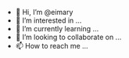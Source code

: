 - 👋 Hi, I’m @eimary
- 👀 I’m interested in ...
- 🌱 I’m currently learning ...
- 💞️ I’m looking to collaborate on ...
- 📫 How to reach me ...

<!---
eimary/eimary is a ✨ special ✨ repository because its `README.md` (this file) appears on your GitHub profile.
You can click the Preview link to take a look at your changes.
--->
